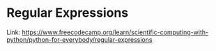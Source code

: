 # Regular Expressions

Link: https://www.freecodecamp.org/learn/scientific-computing-with-python/python-for-everybody/regular-expressions